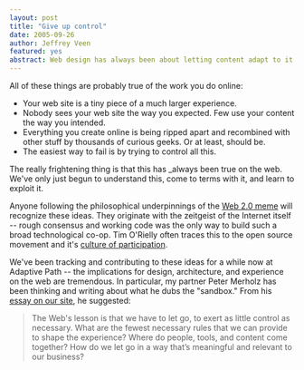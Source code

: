 ```yaml
--- 
layout: post
title: "Give up control"
date: 2005-09-26
author: Jeffrey Veen
featured: yes
abstract: Web design has always been about letting content adapt to it's environment.
---
```

All of these things are probably true of the work you do online:

<ul><li>Your web site is a tiny piece of a much larger experience.</li>

<li>Nobody sees your web site the way you expected. Few use your content the way you intended.</li>

<li>Everything you create online is being ripped apart and recombined with other stuff by thousands of curious geeks. Or at least, should be.</li>

<li>The easiest way to fail is by trying to control all this.</li>
</ul>

The really frightening thing is that this has _always been true on the web. We've only just begun to understand this, come to terms with it, and learn to exploit it.

Anyone following the philosophical underpinnings of the <a href="http://www.flickr.com/photo_zoom.gne?id=44349798&size=o">Web 2.0 meme</a> will recognize these ideas. They originate with the zeitgeist of the Internet itself -- rough consensus and working code was the only way to build such a broad technological co-op. Tim O'Rielly often traces this to the open source movement and it's <a href="http://www.oreillynet.com/pub/wlg/3017">culture of participation</a>. 

We've been tracking and contributing to these ideas for a while now at Adaptive Path -- the implications for design, architecture, and experience on the web are tremendous. In particular, my partner Peter Merholz has been thinking and writing about what he dubs the "sandbox." From his <a href="http://www.adaptivepath.com/publications/essays/archives/000501.php">essay on our site</a>, he suggested:

<blockquote>The Web's lesson is that we have to let go, to exert as little control as necessary. What are the fewest necessary rules that we can provide to shape the experience? Where do people, tools, and content come together? How do we let go in a way that&rsquo;s meaningful and relevant to our business?</blockquote>